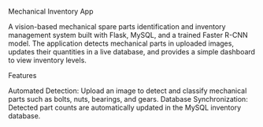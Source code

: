 Mechanical Inventory App

A vision-based mechanical spare parts identification and inventory management system built with Flask, MySQL, and a trained Faster R-CNN model.
The application detects mechanical parts in uploaded images, updates their quantities in a live database, and provides a simple dashboard to view inventory levels.


Features

Automated Detection: Upload an image to detect and classify mechanical parts such as bolts, nuts, bearings, and gears.
Database Synchronization: Detected part counts are automatically updated in the MySQL inventory database.
